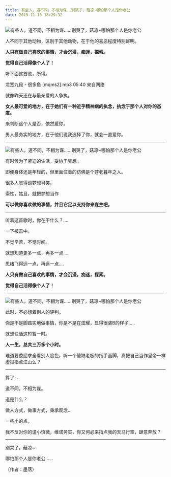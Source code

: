 ```yaml
---
title: 有些人，道不同，不相为谋……别哭了，菇凉~哪怕那个人是你老公
date: 2019-11-13 18:29:32
---
```


 ![有些人，道不同，不相为谋……别哭了，菇凉~哪怕那个人是你老公](http://p1.pstatp.com/large/39b300005b43207bd2d9)

 人不同于其他动物，区别于其他动物，在于他的喜恶程度特别鲜明。

 **人只有做自己喜欢的事情，才会沉浸，痴迷，探索。**

 **觉得自己活得像个人了！**

 听下面这首歌，所得。

 龙宽九段 - 很多鱼 [mqms2].mp3 05:40 来自网络

 就像昨天还在与最亲爱的人争执。

 **女人最可爱的地方，在于她们有一种近乎精神病的执念，执念于那个人对你的态度。**

 来判断这个人是否，依然爱你。

 男人最务实的地方，在于他们说我选择了你，就会一直爱你。

--- 

 ![有些人，道不同，不相为谋……别哭了，菇凉~哪怕那个人是你老公](http://p9.pstatp.com/large/39b000006cc841424725)

 有时候为了紧迫的生活，妥协于梦想。

 即便身体还是年轻的，但里面住着的仿佛是个苍老暮年之人。

 很多人觉得谈梦想可笑。

 索性，姑且，就把梦想当作

 **可以做你喜欢做的事情，并且它足以支持你来谋生吧。**

--- 

 听着这首歌时，你在干什么？....

 一下被击中。

 不觉辛苦，不觉时间。

 就想知道更多一点，再多一点....

 思绪飞得远一点，再远一点....

 **人只有做自己喜欢的事情，才会沉浸，痴迷，探索。**

 **觉得自己活得像个人了！**

--- 

 ![有些人，道不同，不相为谋……别哭了，菇凉~哪怕那个人是你老公](http://p9.pstatp.com/large/39b200037ecbe912df84)

 此时，不必想着别人的评判。

 你是不是脚踏实地做事情，你是不是在炫耀，显得很装B的样子.....

 就想快活这短暂一时。

 **人一生，总共三万多个小时。**

 难道要委屈求全看别人脸色，听一个傻缺老板的指手画脚，真把自己当作皇帝一样虚拟指点江山么？

--- 

 算了...

 道不同，不相为谋。

 道是什么？

 做人方式，做事方式，秉承观念...

 一些小的点。

 我不反对你的谨小慎微，维诺务实，你又何必来指点我的天马行空，肆意奔放？

--- 

 别哭了，菇凉~

 哪怕那个人是你老公......

 （作者：墨落）
